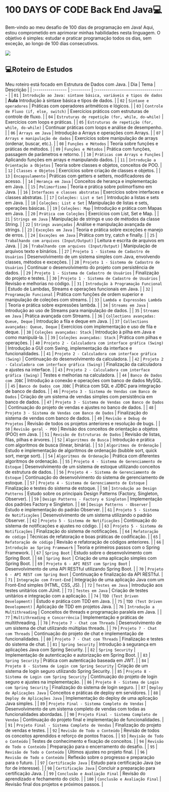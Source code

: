 <h1 align="start">100 DAYS OF CODE Back End Java💻 </h1>

Bem-vindo ao meu desafio de 100 dias de programação em Java! Aqui, estou comprometido em aprimorar minhas habilidades nesta linguagem. 
O objetivo é simples: estudar e praticar programação todos os dias, sem exceção, ao longo de 100 dias consecutivos.

<p align="start"><img src="http://img.shields.io/static/v1?label=STATUS&message=EM%20DESENVOLVIMENTO&color=GREEN&style=for-the-badge"/></p>


## 💻Roteiro de Estudos
Meu roteiro está focado em Estrutura de Dados com Java.
| Dia  | Tema       | Descrição                           |
| :---------------- | :--------- | :---------------------------------- |
| `01` | `Introdução ao Java: sintaxe básica, variáveis e tipos de dados` | **Aula** Introdução à sintaxe básica e tipos de dados. |
| `02` | `Sintaxe e operadores` | Práticas com operadores aritméticos e lógicos. |
| `03` | `Controle de Fluxo (if, else, switch)` | Exercícios práticos com estruturas de controle de fluxo. |
| `04` | `Estruturas de repetição (for, while, do-while)` | Exercícios com loops e práticas. |
| `05` | `Estruturas de repetição (for, while, do-while)` | Continuar práticas com loops e análise de desempenho. |
| `06` | `Arrays em Java` | Introdução a Arrays e operações com Arrays. |
| `07` | `Arrays e manipulação de dados` | Exercícios sobre manipulação de arrays (ordenar, buscar, etc.). |
| `08` | `Funções e Métodos` | Teoria sobre funções e práticas de métodos. |
| `09` | `Funções e Métodos` | Prática com funções, passagem de parâmetros e retorno. |
| `10` | `Práticas com Arrays e Funções` | Aplicando funções em arrays e manipulando dados. |
| `11` | `Introdução a Orientação a Objetos` | Teoria sobre classes e objetos, conceitos de POO. |
| `12` | `Classes e Objetos` | Exercícios sobre criação de classes e objetos. |
| `13` | `Encapsulamento` | Práticas com getters e setters, modificadores de acesso. |
| `14` | `Herança em Java` | Conceitos de herança e implementação em Java. |
| `15` | `Polimorfismo` | Teoria e prática sobre polimorfismo em Java. |
| `16` | `Interfaces e classes abstratas` | Exercícios sobre interfaces e classes abstratas. |
| `17` | `Coleções: List e Set` | Introdução a listas e sets em Java. |
| `18` | `Coleções: List e Set` | Manipulação de listas e sets, operações básicas. |
| `19` | `Coleções: Map` | Introdução e prática com Mapas em Java. |
| `20` | `Prática com Coleções` | Exercícios com List, Set e Map. |
| `21` | `Strings em Java` | Manipulação de strings e uso de métodos da classe String. |
| `22` | `Strings avançadas` | Análise e manipulação avançada de strings. |
| `23` | `Exceções em Java` | Teoria e prática sobre exceções e manejo de erros. |
| `24` | `Exceções em Java` | Prática com try, catch e finally. |
| `25` | `Trabalhando com arquivos (Input/Output)` | Leitura e escrita de arquivos em Java. |
| `26` | `Trabalhando com arquivos (Input/Output)` | Manipulação de arquivos texto e binários. |
| `27` | `Projeto 1 - Sistema de Cadastro de Usuários` | Desenvolvimento de um sistema simples com Java, envolvendo classes, métodos e exceções. |
| `28` | `Projeto 1 - Sistema de Cadastro de Usuários` | Continuar o desenvolvimento do projeto com persistência de dados. |
| `29` | `Projeto 1 - Sistema de Cadastro de Usuários` | Finalização do projeto e testes. |
| `30` | `Projeto 1 - Sistema de Cadastro de Usuários` | Revisão e melhorias no código. |
| `31` | `Introdução à Programação Funcional` | Estudo de Lambdas, Streams e operações funcionais em Java. |
| `32` | `Programação Funcional` | Prática com funções de ordem superior e manipulação de coleções com streams. |
| `33` | `Lambda e Expressões Lambda` | Teoria e prática sobre expressões lambda. |
| `34` | `Streams em Java` | Introdução ao uso de Streams para manipulação de dados. |
| `35` | `Streams em Java` | Prática avançada com Streams. |
| `36` | `Collections avançadas: Queue, Deque` | Introdução a fila e deque em Java. |
| `37` | `Collections avançadas: Queue, Deque` | Exercícios com implementação e uso de fila e deque. |
| `38` | `Coleções avançadas: Stack` | Introdução à pilha em Java e como manipulá-la. |
| `39` | `Coleções avançadas: Stack` | Prática com pilhas e operações. |
| `40` | `Projeto 2 - Calculadora com interface gráfica (Swing)` | Introdução a GUI com Swing, implementação da interface e funcionalidades. |
| `41` | `Projeto 2 - Calculadora com interface gráfica (Swing)` | Continuação do desenvolvimento da calculadora. |
| `42` | `Projeto 2 - Calculadora com interface gráfica (Swing)` | Finalização da calculadora e ajustes na interface. |
| `43` | `Projeto 2 - Calculadora com interface gráfica (Swing)` | Testes e melhorias na calculadora. |
| `44` | `Banco de Dados com JDBC` | Introdução a conexão e operações com banco de dados MySQL. |
| `45` | `Banco de Dados com JDBC` | Prática com SQL e JDBC para integração de banco de dados. |
| `46` | `Projeto 3 - Sistema de Vendas com Banco de Dados` | Criação de um sistema de vendas simples com persistência em banco de dados. |
| `47` | `Projeto 3 - Sistema de Vendas com Banco de Dados` | Continuação do projeto de vendas e ajustes no banco de dados. |
| `48` | `Projeto 3 - Sistema de Vendas com Banco de Dados` | Finalização do sistema de vendas com banco de dados. |
| `49` | `Revisão e Debug de Projetos` | Revisão de todos os projetos anteriores e resolução de bugs. |
| `50` | `Revisão geral - POO` | Revisão dos conceitos de orientação a objetos (POO) em Java. |
| `51` | `Revisão de Estruturas de Dados` | Revisão de listas, filas, pilhas e árvores. |
| `52` | `Algoritmos de Busca` | Introdução e prática com algoritmos de busca (linear, binária). |
| `53` | `Algoritmos de Ordenação` | Estudo e implementação de algoritmos de ordenação (bubble sort, quick sort, merge sort). |
| `54` | `Algoritmos de Ordenação` | Prática com diferentes algoritmos de ordenação. |
| `55` | `Projeto 4 - Sistema de Gerenciamento de Estoque` | Desenvolvimento de um sistema de estoque utilizando conceitos de estrutura de dados. |
| `56` | `Projeto 4 - Sistema de Gerenciamento de Estoque` | Continuação do desenvolvimento do sistema de gerenciamento de estoque. |
| `57` | `Projeto 4 - Sistema de Gerenciamento de Estoque` | Finalização e testes do sistema de estoque. |
| `58` | `Introdução ao Design Patterns` | Estudo sobre os principais Design Patterns (Factory, Singleton, Observer). |
| `59` | `Design Patterns - Factory e Singleton` | Implementação dos padrões Factory e Singleton. |
| `60` | `Design Patterns - Observer` | Estudo e implementação do padrão Observer. |
| `61` | `Projeto 5 - Sistema de Notificações` | Desenvolvimento de um sistema utilizando o padrão Observer. |
| `62` | `Projeto 5 - Sistema de Notificações` | Continuação do sistema de notificações e ajustes no código. |
| `63` | `Projeto 5 - Sistema de Notificações` | Finalização do sistema de notificações. |
| `64` | `Refatoração de código` | Técnicas de refatoração e boas práticas de codificação. |
| `65` | `Refatoração de código` | Revisão e refatoração de códigos anteriores. |
| `66` | `Introdução ao Spring Framework` | Teoria e primeiros passos com o Spring Framework. |
| `67` | `Spring Boot` | Estudo sobre o desenvolvimento com Spring Boot. |
| `68` | `Spring Boot` | Criação de uma aplicação simples com Spring Boot. |
| `69` | `Projeto 6 - API REST com Spring Boot` | Desenvolvimento de uma API RESTful utilizando Spring Boot. |
| `70` | `Projeto 6 - API REST com Spring Boot` | Continuação e finalização da API RESTful. |
| `71` | `Integração com Front-End` | Integração de uma aplicação Java com um Front-End simples (HTML, CSS, JS). |
| `72` | `Testes em Java` | Introdução aos testes unitários com JUnit. |
| `73` | `Testes em Java` | Criação de testes unitários e integração com a aplicação. |
| `74` | `TDD (Test Driven Development)` | Estudo e prática com TDD em Java. |
| `75` | `TDD (Test Driven Development)` | Aplicação de TDD em projetos Java. |
| `76` | `Introdução a Multithreading` | Conceitos de threads e programação paralela em Java. |
| `77` | `Multithreading e Concorrência` | Implementação e práticas de multithreading. |
| `78` | `Projeto 7 - Chat com Threads` | Desenvolvimento de um sistema de chat utilizando múltiplas threads. |
| `79` | `Projeto 7 - Chat com Threads` | Continuação do projeto de chat e implementação de funcionalidades. |
| `80` | `Projeto 7 - Chat com Threads` | Finalização e testes do sistema de chat. |
| `81` | `Spring Security` | Introdução à segurança em aplicações Java com Spring Security. |
| `82` | `Spring Security` | Implementação de autenticação e autorização em Spring Boot. |
| `83` | `Spring Security` | Prática com autenticação baseada em JWT. |
| `84` | `Projeto 8 - Sistema de Login com Spring Security` | Criação de um sistema de login seguro utilizando Spring Security. |
| `85` | `Projeto 8 - Sistema de Login com Spring Security` | Continuação do projeto de login seguro e ajustes na implementação. |
| `86` | `Projeto 8 - Sistema de Login com Spring Security` | Finalização do sistema de login seguro. |
| `87` | `Deploy de Aplicações Java` | Conceitos e práticas de deploy em servidores. |
| `88` | `Deploy de Aplicações Java` | Implementação do deploy de uma aplicação Java simples. |
| `89` | `Projeto Final - Sistema Completo de Vendas` | Desenvolvimento de um sistema completo de vendas com todas as funcionalidades abordadas. |
| `90` | `Projeto Final - Sistema Completo de Vendas` | Continuação do projeto final e implementação de funcionalidades. |
| `91` | `Projeto Final - Sistema Completo de Vendas` | Finalização do projeto de vendas e testes. |
| `92` | `Revisão de Todo o Conteúdo` | Revisão de todos os conceitos aprendidos e reforço de pontos fracos. |
| `93` | `Revisão de Todo o Conteúdo` | Testes de conhecimento e fixação de conceitos. |
| `94` | `Revisão de Todo o Conteúdo` | Preparação para o encerramento do desafio. |
| `95` | `Revisão de Todo o Conteúdo` | Últimos ajustes no projeto final. |
| `96` | `Revisão de Todo o Conteúdo` | Reflexão sobre o progresso e preparação para o futuro. |
| `97` | `Certificação Java` | Estudo para certificação Java (se for de interesse). |
| `98` | `Certificação Java` | Concluir a preparação para certificação Java. |
| `99` | `Conclusão e Avaliação Final` | Revisão do aprendizado e fechamento do ciclo. |
| `100` | `Conclusão e Avaliação Final` | Revisão final dos projetos e próximos passos. |
